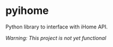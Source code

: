 # pyihome

Python library to interface with iHome API.

*Warning: This project is not yet functional*